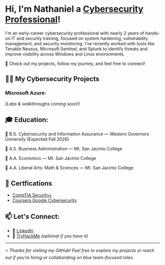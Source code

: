 <h1>Hi, I'm Nathaniel a <a href="https://linkedin.com/in/nlmarques">Cybersecurity Professional</a>!</h1>

I'm an early-career cybersecurity professional with nearly 2 years of hands-on IT and security training, focused on system hardening, vulnerability management, and security monitoring. I’ve recently worked with tools like Tenable Nessus, Microsoft Sentinel, and Splunk to identify threats and improve visibility across Windows and Linux environments.

🚀 Check out my projects, follow my journey, and feel free to connect!

<h2>👨‍💻 My Cybersecurity Projects</h2>
<h3>Microsoft Azure:</h3>


*(Labs & walkthroughs coming soon!)*


## 🎓 Education:

🏅 B.S. Cybersecurity and Information Assurance — Western Governors University (Expected Fall 2026) 

🏅 A.S. Business Administration — Mt. San Jacinto College  

🏅 A.A. Economics — Mt. San Jacinto College  

🏅 A.A. Liberal Arts: Math & Sciences — Mt. San Jacinto College  


## 📜  Certfications

  - [CompTIA Security+](https://www.credly.com/badges/9fc3f44d-e61c-49ed-89d4-7c5b8aa96e7a/public_url)
  - [Coursera Google Cybersecurity](https://coursera.org/share/8a28bf4991ef7eb348a6c47a5206e205)

## 📫 Let's Connect:
- 💼 [LinkedIn](https://linkedin.com/in/nlmarques)
- 🧠 [TryHackMe](https://tryhackme.com/p/laporte) *(optional if you have it)*

---

⭐ *Thanks for visiting my GitHub! Feel free to explore my projects or reach out if you’re hiring or collaborating on blue team-focused roles.*
